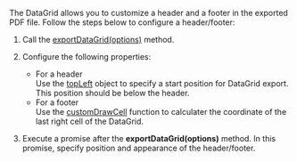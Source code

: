 The DataGrid allows you to customize a header and a footer in the exported PDF file. Follow the steps below to configure a header/footer:

1. Call the [exportDataGrid(options)](/Documentation/ApiReference/Common/Utils/pdfExporter/#exportDataGridoptions) method.

2. Configure the following properties:    
    - For a header   
    Use the [topLeft](/Documentation/ApiReference/Common/Object_Structures/PdfExportDataGridProps/topLeft/topLeft.md) object to specify a start position for DataGrid export. This position should be below the header.
    - For a footer    
    Use the [customDrawCell](/Documentation/ApiReference/Common/Object_Structures/ExportDataGridProps/#customDrawCell) function to calculater the coordinate of the last right cell of the DataGrid.

3. Execute a promise after the **exportDataGrid(options)** method. In this promise, specify position and appearance of the header/footer.